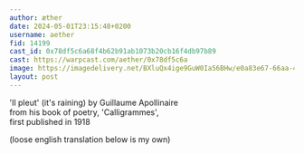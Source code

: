```yaml
---
author: æther
date: 2024-05-01T23:15:48+0200
username: aether
fid: 14199
cast_id: 0x78df5c6a68f4b62b91ab1073b20cb16f4db97b89
cast: https://warpcast.com/aether/0x78df5c6a
image: https://imagedelivery.net/BXluQx4ige9GuW0Ia56BHw/e0a83e67-66aa-4507-1c09-f246ca95ce00/original
layout: post
---
```

'Il pleut' (it's raining) by Guillaume Apollinaire   
from his book of poetry, 'Calligrammes',   
first published in 1918  
  
(loose english translation below is my own)  

<img src='https://imagedelivery.net/BXluQx4ige9GuW0Ia56BHw/e0a83e67-66aa-4507-1c09-f246ca95ce00/original' alt='' referrerpolicy='no-referrer'/>